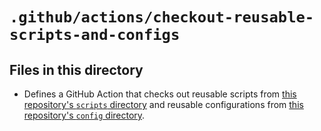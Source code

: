 # `.github/actions/checkout-reusable-scripts-and-configs`

## Files in this directory

- Defines a GitHub Action that checks out reusable scripts from [this repository's `scripts` directory](../../script/) and reusable configurations from [this repository's `config` directory](../../config/).
